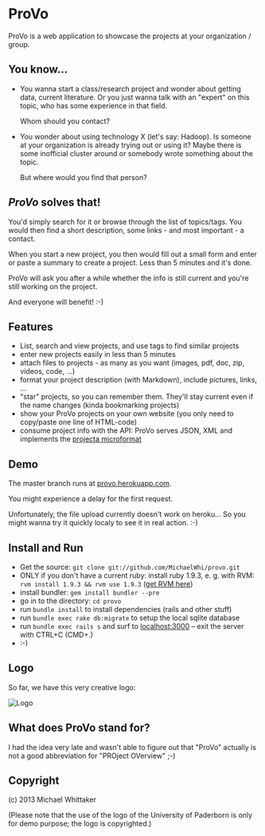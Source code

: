 ProVo
====

ProVo is a web application to showcase the projects at your organization / group.

You know...
----
* You wanna start a class/research project and wonder about getting data, current literature. Or you just wanna talk with an "expert" on this topic, who has some experience in that field.

  Whom should you contact?

* You wonder about using technology X (let's say: Hadoop). Is someone at your organization is already trying out or using it? Maybe there is some inofficial cluster around or somebody wrote something about the topic.

  But where would you find that person?

*ProVo* solves that!
---

You'd simply search for it or browse through the list of topics/tags. You would then find a short description, some links - and most important - a contact.

When you start a new project, you then would fill out a small form and enter or paste a summary to create a project. Less than 5 minutes and it's done.

ProVo will ask you after a while whether the info is still current and you're still working on the project.

And everyone will benefit! :-)

Features
---

* List, search and view projects, and use tags to find similar projects
* enter new projects easily in less than 5 minutes
* attach files to projects - as many as you want (images, pdf, doc, zip, videos,  code, ...)
* format your project description (with Markdown), include pictures, links, ...
* "star" projects, so you can remember them. They'll stay current even if the name changes (kinda bookmarking projects)
* show your ProVo projects on your own website (you only need to copy/paste one line of HTML-code)
* consume project info with the API: ProVo serves JSON, XML and implements the [projecta microformat](http://microformats.org/wiki/projecta)

Demo
---

The master branch runs at [provo.herokuapp.com](http://provo.herokuapp.com). 

You might experience a delay for the first request. 

Unfortunately, the file upload currently doesn't work on heroku...
So you might wanna try it quickly localy to see it in real action. :-)

Install and Run 
---

* Get the source: `git clone git://github.com/MichaelWhi/provo.git`
* ONLY if you don't have a current ruby: install ruby 1.9.3, e. g. with RVM: `rvm install 1.9.3 && rvm use 1.9.3` ([get RVM here](https://rvm.io))
* install bundler: `gem install bundler --pre`
* go in to the directory: `cd provo`
* run `bundle install` to install dependencies (rails and other stuff)
* run `bundle exec rake db:migrate` to setup the local sqlite database
* run `bundle exec rails s` and surf to [localhost:3000](http://localhost:3000/) – exit the server with CTRL+C (CMD+.)
* :-)

Logo
---

So far, we have this very creative logo:

![Logo](https://homepages.uni-paderborn.de/mwhittak/media/provo.png)

What does ProVo stand for?
----

I had the idea very late and wasn't able to figure out that "ProVo" actually is not a good abbreviation for "PROject OVerview" ;-)

Copyright
---
(c) 2013 Michael Whittaker

(Please note that the use of the logo of the University of Paderborn is only for demo purpose; the logo is copyrighted.)
